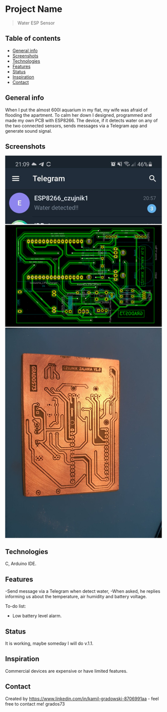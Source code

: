 # Project Name
> Water ESP Sensor

## Table of contents
* [General info](#general-info)
* [Screenshots](#screenshots)
* [Technologies](#technologies)
* [Features](#features)
* [Status](#status)
* [Inspiration](#inspiration)
* [Contact](#contact)

## General info
When I put the almost 600l aquarium in my flat, my wife was afraid of flooding the apartment. To calm her down I designed, programmed and made my own PCB with ESP8266.
The device, if it detects water on any of the two connected sensors, sends messages via a Telegram app and generate sound signal.

## Screenshots
![Message](./Images/Telegram_message.jpg)
![PCB2](./Images/pcb1.bmp)
![PCB](./Images/PCB1.jpg)

## Technologies
C,
Arduino IDE.


## Features
-Send message via a Telegram when detect water,
-When asked, he replies informing us about the temperature, air humidity and battery voltage.

To-do list:
* Low battery level alarm.

## Status
It is working, maybe someday I will do v.1.1.

## Inspiration
Commercial devices are expensive or have limited features.

## Contact
Created by https://www.linkedin.com/in/kamil-gradowski-8706991aa - feel free to contact me!
grados73
